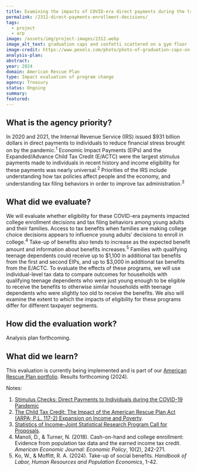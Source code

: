```yaml
---
title: Examining the impacts of COVID-era direct payments during the transition to adulthood
permalink: /2312-direct-payments-enrollment-decisions/
tags: 
  - project
  - arp
image: /assets/img/project-images/2312.webp
image_alt_text: graduation caps and confetti scattered on a gym floor
image-credit: https://www.pexels.com/photo/photo-of-graduation-caps-on-wooden-floor-7944120/
analysis-plan:
abstract: 
year: 2024  
domain: American Rescue Plan
type: Impact evaluation of program change
agency: Treasury
status: Ongoing
summary: 
featured: 
---
```

## What is the agency priority?
In 2020 and 2021, the Internal Revenue Service (IRS) issued $931 billion dollars in direct payments to individuals to reduce financial stress brought on by the pandemic.<sup>1</sup> Economic Impact Payments (EIPs) and the Expanded/Advance Child Tax Credit (E/ACTC) were the largest stimulus payments made to individuals in recent history and income eligibility for these payments was nearly universal.<sup>2</sup> Priorities of the IRS include understanding how tax policies affect people and the economy, and understanding tax filing behaviors in order to improve tax administration.<sup>3</sup>

## What did we evaluate?
We will evaluate whether eligibility for these COVID-era payments impacted college enrollment decisions and tax filing behaviors among young adults and their families. Access to tax benefits when families are making college choice decisions appears to influence young adults’ decisions to enroll in college.<sup>4</sup> Take-up of benefits also tends to increase as the expected benefit amount and information about benefits increases.<sup>5</sup> Families with qualifying teenage dependents could receive up to $1,100 in additional tax benefits from the first and second EIPs, and up to $3,000 in additional tax benefits from the E/ACTC. To evaluate the effects of these programs, we will use individual-level tax data to compare outcomes for households with qualifying teenage dependents who were just young enough to be eligible to receive the benefits to otherwise similar households with teenage dependents who were slightly too old to receive the benefits. We also will examine the extent to which the impacts of eligibility for these programs differ for different taxpayer segments. 

## How did the evaluation work?
Analysis plan forthcoming.

## What did we learn?
This evaluation is currently being implemented and is part of our <a href="https://oes.gsa.gov/american-rescue-plan/">American Rescue Plan portfolio</a>. 
Results forthcoming (2024).

Notes:
1. <a class="usa-link usa-link--external" href="https://www.gao.gov/products/gao-22-106044">Stimulus Checks: Direct Payments to Individuals during the COVID-19 Pandemic</a>
2. <a class="usa-link usa-link--external" href="https://crsreports.congress.gov/product/pdf/R/R46839">The Child Tax Credit: The Impact of the American Rescue Plan Act (ARPA; P.L. 117-2) Expansion on Income and Poverty</a>.
3. <a class="usa-link usa-link--external" href="https://www.irs.gov/pub/irs-soi/24jsrpapplication.pdf">Statistics of Income–Joint Statistical Research Program Call for Proposals</a>.
4. Manoli, D., & Turner, N. (2018). Cash-on-hand and college enrollment: Evidence from population tax data and the earned income tax credit. <i>American Economic Journal: Economic Policy</i>, 10(2), 242-271.
5. Ko, W., & Moffitt, R. A. (2024). Take-up of social benefits. <i>Handbook of Labor, Human Resources and Population Economics</i>, 1-42.
